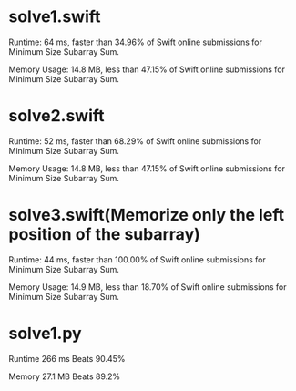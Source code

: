 # solve1.swift

Runtime: 64 ms, faster than 34.96% of Swift online submissions for Minimum Size Subarray Sum.

Memory Usage: 14.8 MB, less than 47.15% of Swift online submissions for Minimum Size Subarray Sum.

# solve2.swift

Runtime: 52 ms, faster than 68.29% of Swift online submissions for Minimum Size Subarray Sum.

Memory Usage: 14.8 MB, less than 47.15% of Swift online submissions for Minimum Size Subarray Sum.

# solve3.swift(Memorize only the left position of the subarray)

Runtime: 44 ms, faster than 100.00% of Swift online submissions for Minimum Size Subarray Sum.

Memory Usage: 14.9 MB, less than 18.70% of Swift online submissions for Minimum Size Subarray Sum.

# solve1.py

Runtime 266 ms Beats 90.45%

Memory 27.1 MB Beats 89.2%
